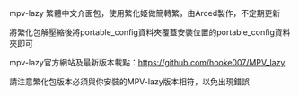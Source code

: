 mpv-lazy 繁體中文介面包，使用繁化姬做簡轉繁，由Arced製作，不定期更新

將繁化包解壓縮後將portable_config資料夾覆蓋安裝位置的portable_config資料夾即可

mpv-lazy官方網站及最新版本載點：https://github.com/hooke007/MPV_lazy

請注意繁化包版本必須與你安裝的MPV-lazy版本相符，以免出現錯誤
